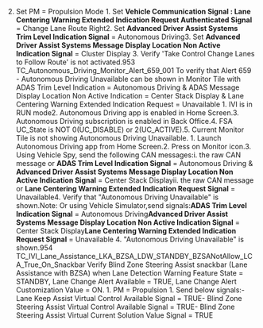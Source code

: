 2. Set PM = Propulsion Mode 1. Set **Vehicle Communication Signal : Lane Centering Warning Extended Indication Request Authenticated Signal** = Change Lane Route Right2. Set **Advanced Driver Assist Systems Trim Level Indication Signal** = Autonomous Driving3. Set **Advanced Driver Assist Systems Message Display Location Non Active Indication Signal** = Cluster Display 3. Verify 'Take Control Change Lanes to Follow Route' is not activated.953 TC_Autonomous_Driving_Monitor_Alert_659_001 To verify that Alert 659 - Autonomous Driving Unavailable can be shown in Monitor Tile with ADAS Trim Level Indication = Autonomous Driving & ADAS Message Display Location Non Active Indication = Center Stack Display & Lane Centering Warning Extended Indication Request = Unavailable 1. IVI is in RUN mode2. Autonomous Driving app is enabled in Home Screen.3. Autonomous Driving subscription is enabled in Back Office.4. FSA UC_State is NOT 0(UC_DISABLE) or 2(UC_ACTIVE).5. Current Monitor Tile is not showing Autonomous Driving Unavailable. 1. Launch Autonomous Driving app from Home Screen.2. Press on Monitor icon.3. Using Vehicle Spy, send the following CAN messages:i. the raw CAN message or **ADAS Trim Level Indication Signal** = Autonomous Driving & **Advanced Driver Assist Systems Message Display Location Non Active Indication Signal** = Center Stack Displayii. the raw CAN message or **Lane Centering Warning Extended Indication Request Signal** = Unavailable4. Verify that "Autonomous Driving Unavailable" is shown.Note: Or using Vehicle Simulator,send signals:**ADAS Trim Level Indication Signal** = Autonomous Driving**Advanced Driver Assist Systems Message Display Location Non Active Indication Signal** = Center Stack Display**Lane Centering Warning Extended Indication Request Signal** = Unavailable 4. "Autonomous Driving Unavailable" is shown.954 TC_IVI_Lane_Assistance_LKA_BZSA_LDW_STANDBY_BZSANotAllow_LCA_True_On_Snackbar Verify Blind Zone Steering Assist snackbar (Lane Assistance with BZSA) when Lane Detection Warning Feature State = STANDBY, Lane Change Alert Available = TRUE, Lane Change Alert Customization Value = ON. 1. PM = Propulsion 1. Send below signals:- Lane Keep Assist Virtual Control Available Signal = TRUE- Blind Zone Steering Assist Virtual Control Available Signal = TRUE- Blind Zone Steering Assist Virtual Current Solution Value Signal = TRUE